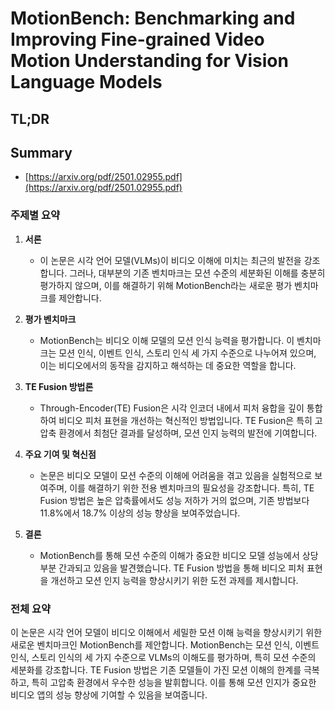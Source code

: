 # MotionBench: Benchmarking and Improving Fine-grained Video Motion Understanding for Vision Language Models
## TL;DR
## Summary
- [https://arxiv.org/pdf/2501.02955.pdf](https://arxiv.org/pdf/2501.02955.pdf)

### 주제별 요약

1. **서론**
   - 이 논문은 시각 언어 모델(VLMs)이 비디오 이해에 미치는 최근의 발전을 강조합니다. 그러나, 대부분의 기존 벤치마크는 모션 수준의 세분화된 이해를 충분히 평가하지 않으며, 이를 해결하기 위해 MotionBench라는 새로운 평가 벤치마크를 제안합니다.

2. **평가 벤치마크**
   - MotionBench는 비디오 이해 모델의 모션 인식 능력을 평가합니다. 이 벤치마크는 모션 인식, 이벤트 인식, 스토리 인식 세 가지 수준으로 나누어져 있으며, 이는 비디오에서의 동작을 감지하고 해석하는 데 중요한 역할을 합니다.

3. **TE Fusion 방법론**
   - Through-Encoder(TE) Fusion은 시각 인코더 내에서 피처 융합을 깊이 통합하여 비디오 피처 표현을 개선하는 혁신적인 방법입니다. TE Fusion은 특히 고압축 환경에서 최첨단 결과를 달성하며, 모션 인지 능력의 발전에 기여합니다.

4. **주요 기여 및 혁신점**
   - 논문은 비디오 모델이 모션 수준의 이해에 어려움을 겪고 있음을 실험적으로 보여주며, 이를 해결하기 위한 전용 벤치마크의 필요성을 강조합니다. 특히, TE Fusion 방법은 높은 압축률에서도 성능 저하가 거의 없으며, 기존 방법보다 11.8%에서 18.7% 이상의 성능 향상을 보여주었습니다.

5. **결론**
   - MotionBench를 통해 모션 수준의 이해가 중요한 비디오 모델 성능에서 상당 부분 간과되고 있음을 발견했습니다. TE Fusion 방법을 통해 비디오 피처 표현을 개선하고 모션 인지 능력을 향상시키기 위한 도전 과제를 제시합니다.

### 전체 요약

이 논문은 시각 언어 모델이 비디오 이해에서 세밀한 모션 이해 능력을 향상시키기 위한 새로운 벤치마크인 MotionBench를 제안합니다. MotionBench는 모션 인식, 이벤트 인식, 스토리 인식의 세 가지 수준으로 VLMs의 이해도를 평가하며, 특히 모션 수준의 세분화를 강조합니다. TE Fusion 방법은 기존 모델들이 가진 모션 이해의 한계를 극복하고, 특히 고압축 환경에서 우수한 성능을 발휘합니다. 이를 통해 모션 인지가 중요한 비디오 앱의 성능 향상에 기여할 수 있음을 보여줍니다.